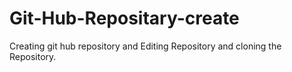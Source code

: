# Git-Hub-Repositary-create
Creating git hub repository and Editing Repository and cloning the Repository.
